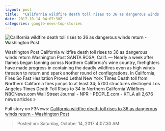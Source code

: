 ```yaml
---
layout: post
title:  "California wildfire death toll rises to 36 as dangerous winds return - Washington Post"
date: 2017-10-14 04:07:30Z
categories: google-news-top-stories
---
```


![California wildfire death toll rises to 36 as dangerous winds return - Washington Post](https://www.washingtonpost.com/resizer/ev7OGMy_TyADxtgrJ-Qst7qyG4Q=/1484x0/https://arc-anglerfish-washpost-prod-washpost.s3.amazonaws.com/public/QI4VLMHLUA4SJBYANU4BSKACFM.jpg)

Washington Post California wildfire death toll rises to 36 as dangerous winds return Washington Post SANTA ROSA, Calif. — Nearly a week after flames began fanning across Northern California's wine country, firefighters have made progress in containing the deadly wildfires even as high winds threaten to return and spark another round of conflagrations. In California, Fires So Fast Hesitation Proved Lethal New York Times Death toll from Northern California fires jumps to at least 34; 5700 structures destroyed Los Angeles Times Death Toll Rises to 34 in Northern California Wildfires NBCNews.com Wall Street Journal - NPR - PEOPLE.com - KTLA all 2,676 news articles »


Full story on F3News: [California wildfire death toll rises to 36 as dangerous winds return - Washington Post](http://www.f3nws.com/n/a2hEEE)

> Posted on: Saturday, October 14, 2017 4:07:30 AM
